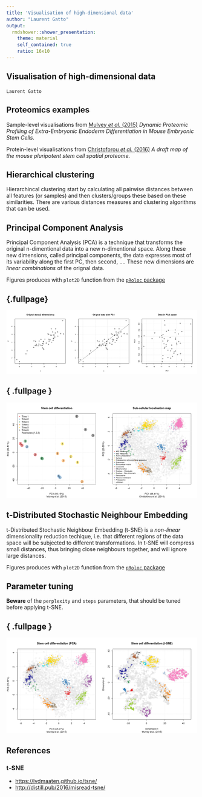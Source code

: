 ```yaml
---
title: 'Visualisation of high-dimensional data'
author: "Laurent Gatto"
output:
  rmdshower::shower_presentation:
    theme: material
    self_contained: true
    ratio: 16x10
---
```


## Visualisation of high-dimensional data 

```
Laurent Gatto
```



## Proteomics examples

Sample-level visualisations from
[Mulvey *et al.* (2015)](https://www.ncbi.nlm.nih.gov/pubmed/26059426)
*Dynamic Proteomic Profiling of Extra-Embryonic Endoderm
Differentiation in Mouse Embryonic Stem Cells.*

Protein-level visualisations from
[Christoforou *et al.* (2016)](https://www.ncbi.nlm.nih.gov/pubmed/26754106)
*A draft map of the mouse pluripotent stem cell spatial proteome.*

## Hierarchical clustering

Hierarchincal clustering start by calculating all pairwise distances
between all features (or samples) and then clusters/groups these based
on these similarities. There are various distances measures and
clustering algorithms that can be used. 


## Principal Component Analysis

Principal Component Analysis (PCA) is a technique that transforms the
original n-dimentional data into a new n-dimentional space. Along
these new dimensions, called principal components, the data expresses
most of its variability along the first PC, then second, .... These
new dimensions are *linear combinations* of the orignal data.

Figures produces with `plot2D` function from the
[`pRoloc` package](https://bioconductor.org/packages/devel/bioc/html/pRoloc.html)

## {.fullpage}

![plot of chunk pcaex](figure/pcaex-1.png)

## { .fullpage }

![plot of chunk pcaprot](figure/pcaprot-1.png)


## t-Distributed Stochastic Neighbour Embedding

t-Distributed Stochastic Neighbour Embedding (t-SNE) is a *non-linear*
dimensionality reduction techique, i.e. that different regions of the
data space will be subjected to different transformations. In t-SNE
will compress small distances, thus bringing close neighbours
together, and will ignore large distances.

Figures produces with `plot2D` function from the
[`pRoloc` package](https://bioconductor.org/packages/devel/bioc/html/pRoloc.html)


## Parameter tuning

**Beware** of the `perplexity` and `steps` parameters, that should be
tuned before applying t-SNE.


## { .fullpage }

![plot of chunk tsneex](figure/tsneex-1.png)

## References

### t-SNE
- https://lvdmaaten.github.io/tsne/
- http://distill.pub/2016/misread-tsne/
